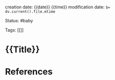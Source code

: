 creation date: {{date}} {{time}}
modification date: `$= dv.current().file.mtime`

Status: #baby 

Tags: [[]]

# {{Title}}


















# References